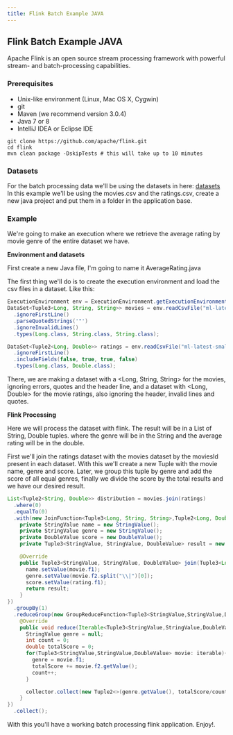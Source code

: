 ```yaml
---
title: Flink Batch Example JAVA
---
```

## Flink Batch Example JAVA

Apache Flink is an open source stream processing framework with powerful stream- and batch-processing capabilities.

### Prerequisites

* Unix-like environment (Linux, Mac OS X, Cygwin)
* git
* Maven (we recommend version 3.0.4)
* Java 7 or 8
* IntelliJ IDEA or Eclipse IDE

```shell
git clone https://github.com/apache/flink.git
cd flink
mvn clean package -DskipTests # this will take up to 10 minutes
```

### Datasets

For the batch processing data we'll be using the datasets in here: [datasets](http://files.grouplens.org/datasets/movielens/ml-latest-small.zip)
In this example we'll be using the movies.csv and the ratings.csv, create a new java project and put them in a folder in the application base.

### Example

We're going to make an execution where we retrieve the average rating by movie genre of the entire dataset we have.

**Environment and datasets**

First create a new Java file, I'm going to name it AverageRating.java

The first thing we'll do is to create the execution environment and load the csv files in a dataset. Like this:

```java
ExecutionEnvironment env = ExecutionEnvironment.getExecutionEnvironment();
DataSet<Tuple3<Long, String, String>> movies = env.readCsvFile("ml-latest-small/movies.csv")
  .ignoreFirstLine()
  .parseQuotedStrings('"')
  .ignoreInvalidLines()
  .types(Long.class, String.class, String.class);

DataSet<Tuple2<Long, Double>> ratings = env.readCsvFile("ml-latest-small/ratings.csv")
  .ignoreFirstLine()
  .includeFields(false, true, true, false)
  .types(Long.class, Double.class);
```

There, we are making a dataset with a <Long, String, String> for the movies, ignoring errors, quotes and the header line, and a dataset with <Long, Double> for the movie ratings, also ignoring the header, invalid lines and quotes.

**Flink Processing**

Here we will process the dataset with flink. The result will be in a List of String, Double tuples. where the genre will be in the String and the average rating will be in the double.

First we'll join the ratings dataset with the movies dataset by the moviesId present in each dataset.
With this we'll create a new Tuple  with the movie name, genre and score.
Later, we group this tuple by genre and add the score of all equal genres, finally we divide the score by the total results and we have our desired result.

```java
List<Tuple2<String, Double>> distribution = movies.join(ratings)
  .where(0)
  .equalTo(0)
  .with(new JoinFunction<Tuple3<Long, String, String>,Tuple2<Long, Double>, Tuple3<StringValue, StringValue, DoubleValue>>() {
    private StringValue name = new StringValue();
    private StringValue genre = new StringValue();
    private DoubleValue score = new DoubleValue();
    private Tuple3<StringValue, StringValue, DoubleValue> result = new Tuple3<>(name,genre,score);

    @Override
    public Tuple3<StringValue, StringValue, DoubleValue> join(Tuple3<Long, String, String> movie,Tuple2<Long, Double> rating) throws Exception {
      name.setValue(movie.f1);
      genre.setValue(movie.f2.split("\\|")[0]);
      score.setValue(rating.f1);
      return result;
    }
})
  .groupBy(1)
  .reduceGroup(new GroupReduceFunction<Tuple3<StringValue,StringValue,DoubleValue>, Tuple2<String, Double>>() {
    @Override
    public void reduce(Iterable<Tuple3<StringValue,StringValue,DoubleValue>> iterable, Collector<Tuple2<String, Double>> collector) throws Exception {
      StringValue genre = null;
      int count = 0;
      double totalScore = 0;
      for(Tuple3<StringValue,StringValue,DoubleValue> movie: iterable){
        genre = movie.f1;
        totalScore += movie.f2.getValue();
        count++;
      }

      collector.collect(new Tuple2<>(genre.getValue(), totalScore/count));
    }
})
  .collect();
```

With this you'll have a working batch processing flink application. Enjoy!.
